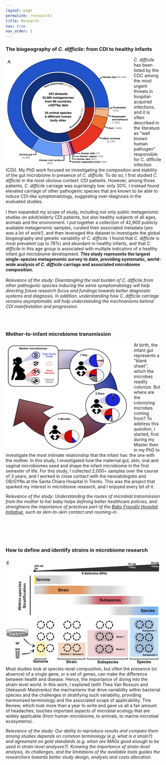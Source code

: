 ```yaml
---
layout: page
permalink: /research/
title: Research
nav: true
nav_order: 1
---
```




### **The biogeography of _C. difficile_: from CDI to healthy infants**

<img align="left" width="400" height="350" style="float:left; padding-right:15px" src="/assets/img/3.jpg">

_C. difficile_ has been listed by the CDC among the most urgent threats in hospital-acquired infections, and it is often described in the literature as "well known human pathogen" responsible for C. difficile infection (CDI). My PhD work focused on investigating the composition and stability of the gut microbiome in presence of _C. difficile_. To do so, I first studied _C. difficile_ in the most obvious context: CDI patients. However, among those patients, _C. difficile_ carriage was suprisingly low: only 30%. I instead found elevated carriage of other pathogenic species that are known to be able to induce CDI-like symptomatology, suggesting over-diagnosis in the evaluated studies. 
<br/><br/>
I then expanded my scope of study, including not only public metagenomic studies on adult/elderly CDI patients, but also healthy subjects of all ages, animals and the environment. I put together a collection of 42,900 publicly available metagenomic samples, curated their associated metadata (yes was a lot of work!), and then leveraged this dataset to investigate the global biogeography and genetic variability of _C. difficile_. I found that _C. difficile_ is most prevalent (up to 76%) and abundant in healthy infants, and that _C. difficile_ in this age group is associated with multiple indicators of a healthy infant gut microbiome development. **This study represents the largest single-species metagenomic survey to date, providing systematic, world-wide analysis of _C. difficile_ carriage and associated microbiome composition.**
<br/><br/>
_Relevance of the study: Disentangling the real burden of C. difficile from other pathogenic species inducing the same symptomatology will help directing future research focus and fundings towards better diagnostic systems and diagnosis. In addition, understanding how C. difficile carriage remains asymptomatic will help understanding the mechnanisms behind CDI manifestation and progression._


<br/><br/>
### **Mother-to-infant microbiome transmission**

<img align="left" width="400" height="350" style="float:left; padding-right:15px" src="/assets/img/4.jpg"> 

At birth, the infant gut represents a "blank sheet", which the microbes readily colonize. But where are the colonizing microbes coming from? To address this question, I started, first during my Master then in my PhD to investigate the most intimate relationship that the infant has: the one with the mother.  In this study, I investigated how the maternal gut, skin, oral and vaginal microbiomes seed and shape the infant microbiome in the first semester of life. For this study, I collected 2,000+ samples over the course of 3 years, and I worked in close contact with the neonatologists and OB/GYNs at the Santa Chiara Hospital in Trento. This was the project that sparked my interest in microbiome research, and I enjoyed every bit of it.

_Relevance of the study: Understanding the routes of microbial transmission from the mother to her baby helps defining better healthcare policies, and strenghtens the importance of practices part of the [Baby Friendly Hospital Initiative](https://www.unicef.org/media/95191/file/Baby-friendly-hospital-initiative-implementation-guidance-2018.pdf), such as skin-to-skin contact and rooming-in._ 

<br/><br/>
<br/><br/>
### **How to define and identify strains in microbiome research**

<img align="left" width="500" height="350" style="float:left; padding-right:15px" src="/assets/img/7.jpg"> 

Most studies look at species-level composition, but often the presence (or absence) of a single gene, or a set of genes, can make the difference between health and disease. Hence, the importance of diving into the strain-level world. In this work, I explored (with Thea Van Rossum and Oleksandr Maistrenko) the mechanisms that drive variability within bacterial species and the challenges in stratifying such variability, providing harmonized terminology and the associated scope of applicability. This Review, which took more than a year to write and gave us all a fair amount of headaches, touches important aspects of microbial ecology that are widely applicable (from human microbiome, to animals, to marine microbial ecosystems).

_Relevance of the study: Our ability to reproduce results and compare them among studies depends on common terminology (e.g. what is a strain?) and agreement on gold standards (e.g. when are MAGs good enough to be used in strain-level analyses?). Knowing the importance of strain-level analysis, its challenges, and the limitations of the available tools guides the researchers towards better study design, analysis and costs allocation._

<br/><br/>
